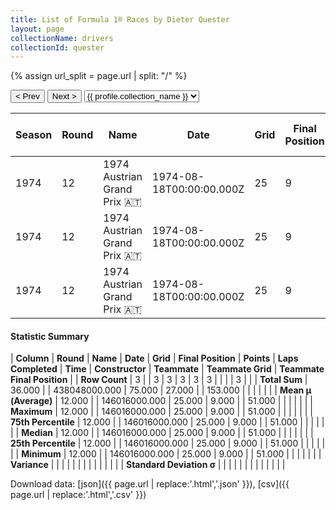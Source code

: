 ```yaml
---
title: List of Formula 1® Races by Dieter Quester
layout: page
collectionName: drivers
collectionId: quester
---
```


{% assign url_split = page.url | split: "/" %}
<div id="collection-navigation">
<button onclick="selector.options[selector.selectedIndex-1].value && (window.location = selector.options[selector.selectedIndex-1].value);">&lt; Prev</button>
<button onclick="selector.options[selector.selectedIndex+1].value && (window.location = selector.options[selector.selectedIndex+1].value);">Next &gt;</button>
<select id="selector" onchange="this.options[this.selectedIndex].value && (window.location = this.options[this.selectedIndex].value);">
  {% for collectionId in site.data[page.collectionName].refs %}
    {% if collectionId == page.collectionId %}
      {% assign selected = "selected" %}
    {% else %}
      {% assign selected = "" %}
    {% endif %}
    {% assign profile = site.data[page.collectionName][collectionId].profile %}
    <option value="/f1/{{ page.collectionName }}/{{ collectionId }}/{{ url_split[4] }}" {{ selected }}>{{ profile.collection_name }}</option>
  {% endfor %}
</select>
</div>

| Season | Round | Name | Date | Grid | Final Position | Points | Laps Completed | Time | Constructor | Teammate | Teammate Grid | Teammate Final Position |
|--|--|--|--|--|--|--|--|--|--|--|--|--|
| 1974 | 12 | 1974 Austrian Grand Prix 🇦🇹 | 1974-08-18T00:00:00.000Z | 25 | 9 | 0.0 | 51 |   | Surtees 🇬🇧 | [Leo Kinnunen 🇫🇮](/f1/drivers/kinnunen) | 0 | F |
| 1974 | 12 | 1974 Austrian Grand Prix 🇦🇹 | 1974-08-18T00:00:00.000Z | 25 | 9 | 0.0 | 51 |   | Surtees 🇬🇧 | [Derek Bell 🇬🇧](/f1/drivers/bell) | 0 | F |
| 1974 | 12 | 1974 Austrian Grand Prix 🇦🇹 | 1974-08-18T00:00:00.000Z | 25 | 9 | 0.0 | 51 |   | Surtees 🇬🇧 | [Jean-Pierre Jabouille 🇫🇷](/f1/drivers/jabouille) | 0 | F |

#### Statistic Summary

| **Column** | **Round** | **Name** | **Date** | **Grid** | **Final Position** | **Points** | **Laps Completed** | **Time** | **Constructor** | **Teammate** | **Teammate Grid** | **Teammate Final Position** |
| **Row Count** | 3 |  | 3 | 3 | 3 | 3 | 3 |  |  |  | 3 |  |
| **Total Sum** | 36.000 |  | 438048000.000 | 75.000 | 27.000 |  | 153.000 |  |  |  |  |  |
| **Mean μ (Average)** | 12.000 |  | 146016000.000 | 25.000 | 9.000 |  | 51.000 |  |  |  |  |  |
| **Maximum** | 12.000 |  | 146016000.000 | 25.000 | 9.000 |  | 51.000 |  |  |  |  |  |
| **75th Percentile** | 12.000 |  | 146016000.000 | 25.000 | 9.000 |  | 51.000 |  |  |  |  |  |
| **Median** | 12.000 |  | 146016000.000 | 25.000 | 9.000 |  | 51.000 |  |  |  |  |  |
| **25th Percentile** | 12.000 |  | 146016000.000 | 25.000 | 9.000 |  | 51.000 |  |  |  |  |  |
| **Minimum** | 12.000 |  | 146016000.000 | 25.000 | 9.000 |  | 51.000 |  |  |  |  |  |
| **Variance** |  |  |  |  |  |  |  |  |  |  |  |  |
| **Standard Deviation σ** |  |  |  |  |  |  |  |  |  |  |  |  |

Download data: [json]({{ page.url | replace:'.html','.json' }}), [csv]({{ page.url | replace:'.html','.csv' }})
